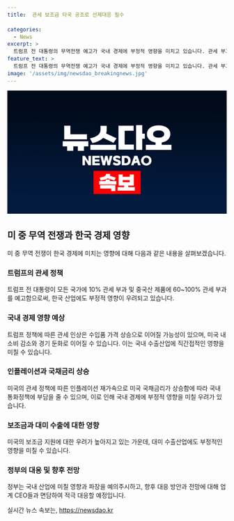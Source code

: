 ```yaml
---
title:  관세 보조금 타국 공조로 선제대응 필수

categories:
  - News
excerpt: >
  트럼프 전 대통령의 무역전쟁 예고가 국내 경제에 부정적 영향을 미치고 있습니다. 관세 부과 및 인플레이션 예상으로 국채금리 상승과 통화정책 부담 우려가 제기되고 있습니다. 특히 대미 수출과 보조금에 대한 우려가 커지고 있으며, 국내 자동차와 배터리 업계에도 영향을 줄 수 있습니다. 이에 정부는 다음 주에 업계 CEO들과의 논의를 통해 대응책을 모색할 예정입니다.
feature_text: >
  트럼프 전 대통령의 무역전쟁 예고가 국내 경제에 부정적 영향을 미치고 있습니다. 관세 부과 및 인플레이션 예상으로 국채금리 상승과 통화정책 부담 우려가 제기되고 있습니다. 특히 대미 수출과 보조금에 대한 우려가 커지고 있으며, 국내 자동차와 배터리 업계에도 영향을 줄 수 있습니다. 이에 정부는 다음 주에 업계 CEO들과의 논의를 통해 대응책을 모색할 예정입니다.
image: '/assets/img/newsdao_breakingnews.jpg'
---
```


<p><img src="/assets/img/newsdao_breakingnews.jpg" alt="koreaapp 속보" /></p>

<h2 data-ke-size="size26">미 중 무역 전쟁과 한국 경제 영향</h2>

<p data-ke-size="size16">미 중 무역 전쟁이 한국 경제에 미치는 영향에 대해 다음과 같은 내용을 살펴보겠습니다.</p>

<h3><b>트럼프의 관세 정책</b></h3>

<p data-ke-size="size16">트럼프 전 대통령이 모든 국가에 10% 관세 부과 및 중국산 제품에 60~100% 관세 부과를 예고함으로써, 한국 산업에도 부정적 영향이 우려되고 있습니다.</p>

<h3><b>국내 경제 영향 예상</b></h3>

<p data-ke-size="size16">트럼프 정책에 따른 관세 인상은 수입품 가격 상승으로 이어질 가능성이 있으며, 미국 내 소비 감소와 경기 둔화로 이어질 수 있습니다. 이는 국내 수출산업에 직간접적인 영향을 미칠 수 있습니다.</p>

<h3><b>인플레이션과 국채금리 상승</b></h3>

<p data-ke-size="size16">미국의 관세 정책에 따른 인플레이션 재가속으로 미국 국채금리가 상승함에 따라 국내 통화정책에 부담을 줄 수 있으며, 이로 인해 국내 경제에 부정적 영향을 미칠 우려가 있습니다.</p>

<h3><b>보조금과 대미 수출에 대한 영향</b></h3>

<p data-ke-size="size16">미국의 보조금 지원에 대한 우려가 높아지고 있는 가운데, 대미 수출산업에도 부정적인 영향을 미칠 수 있습니다.</p>

<h3><b>정부의 대응 및 향후 전망</b></h3>

<p data-ke-size="size16">정부는 국내 산업에 미칠 영향과 파장을 예의주시하고, 향후 대응 방안과 전망에 대해 업계 CEO들과 면담하여 적극 대응할 예정입니다.</p>
실시간 뉴스 속보는, <a href="https://newsdao.kr" rel="dofollow">https://newsdao.kr</a>


